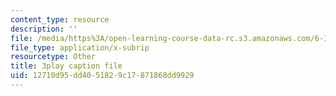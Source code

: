 ```yaml
---
content_type: resource
description: ''
file: /media/https%3A/open-learning-course-data-rc.s3.amazonaws.com/6-172-performance-engineering-of-software-systems-fall-2018/12710d95dd4051829c17871868dd9929_wt7a5BOztuM.vtt
file_type: application/x-subrip
resourcetype: Other
title: 3play caption file
uid: 12710d95-dd40-5182-9c17-871868dd9929
---
```

